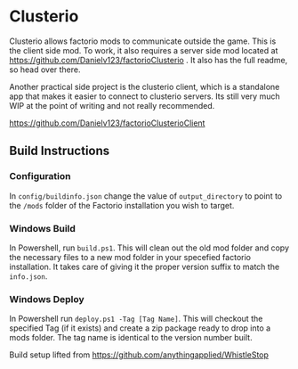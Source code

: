 # Clusterio

Clusterio allows factorio mods to communicate outside the game. This is the client side mod. To work, 
it also requires a server side mod located at https://github.com/Danielv123/factorioClusterio . It also 
has the full readme, so head over there. 

Another practical side project is the clusterio client, which is a standalone app that makes it easier to 
connect to clusterio servers. Its still very much WIP at the point of writing and not really recommended.

https://github.com/Danielv123/factorioClusterioClient

## Build Instructions

### Configuration
In `config/buildinfo.json` change the value of `output_directory` to point to the `/mods` folder of the Factorio installation you wish to target.

### Windows Build
In Powershell, run `build.ps1`. This will clean out the old mod folder and copy the necessary files to a new mod folder in your specefied factorio installation. It takes care of giving it the proper version suffix to match the `info.json`.

### Windows Deploy
In Powershell run `deploy.ps1 -Tag [Tag Name]`. This will checkout the specified Tag (if it exists) and create a zip package ready to drop into a mods folder. The tag name is identical to the version number built.

Build setup lifted from https://github.com/anythingapplied/WhistleStop
